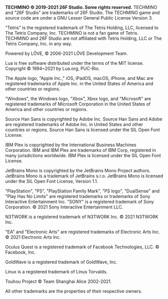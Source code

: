 **TECHMINO © 2019-2021 26F Studio. Some rights reserved.**
TECHMINO and "26F Studio" are trademarks of 26F Studio.
The TECHMINO game and source code are under a GNU Lesser General Public License Version 3.

"Tetris" is the registered trademark of The Tetris Holding, LLC, licensed to The Tetris Company, Inc. TECHMINO is not a fan game of Tetris. TECHMINO and 26F Studio are not affiliated with Tetris Holding, LLC or The Tetris Company, Inc. in any way.


Powered by LÖVE, © 2006-2021 LÖVE Development Team.


Lua is free software distributed under the terms of the MIT license. Copyright © 1994~2021 by Lua.org, PUC-Rio.


The Apple logo, "Apple Inc.," iOS, iPadOS, macOS, iPhone, and Mac are registered trademarks of Apple Inc. in the United States of America and other countries or regions.


"Windows", the Windows logo, "Xbox", Xbox logo, and "Microsoft" are registered trademarks of Microsoft Corporation in the United States of America and other countries or regions.


Source Han Sans is copyrighted by Adobe Inc. Source Han Sans and Adobe are registered trademarks of Adobe Inc. in United States and other countries or regions. Source Han Sans is licensed under the SIL Open Font License.


IBM Plex is copyrighted by the International Business Machines Corporation. IBM and IBM Plex are trademarks of IBM Corp, registered in many jurisdictions worldwide. IBM Plex is licensed under the SIL Open Font License.


JetBrains Mono is copyrighted by the JetBrains Mono Project authors. JetBrains Mono is a trademark of JetBrains s.r.o. JetBrains Mono is licensed under the SIL Open Font License, Version 1.1.


"PlayStation", "PS", "PlayStation Family Mark", "PS logo", "DualSense" and "Play Has No Limits" are registered trademarks or trademarks of Sony Interactive Entertainment Inc. "SONY" is a registered trademark of Sony Corporation. © 2021 Sony Interactive Entertainment LLC.


N3TWORK is a registered trademark of N3TWORK Inc. © 2021 N3TWORK Inc.


"EA" and "Electronic Arts" are registered trademarks of Electronic Arts Inc. © 2021 Electronic Arts Inc.


Oculus Quest is a registered trademark of Facebook Technologies, LLC. © Facebook, Inc.


GoldWave is a registered trademark of GoldWave, Inc.


Linux is a registered trademark of Linus Torvalds. 


Touhou Project © Team Shanghai Alice 2002-2021.

All other trademarks are the properties of their respective owners.

